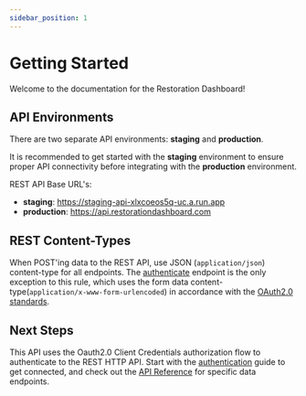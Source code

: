 ```yaml
---
sidebar_position: 1
---
```


# Getting Started

Welcome to the documentation for the Restoration Dashboard!

## API Environments

There are two separate API environments: **staging** and **production**.

It is recommended to get started with the **staging** environment to ensure proper API connectivity before integrating with the **production** environment.

REST API Base URL's:
- **staging**: https://staging-api-xlxcoeos5q-uc.a.run.app
- **production**: https://api.restorationdashboard.com

## REST Content-Types

When POST'ing data to the REST API, use JSON (`application/json`) content-type for all endpoints. The [authenticate](./rest-api-reference/authenticate.md) endpoint is the only exception to this rule, which uses the form data content-type(`application/x-www-form-urlencoded`) in accordance with the [OAuth2.0 standards](https://www.oauth.com/oauth2-servers/access-tokens/client-credentials/).

## Next Steps

This API uses the Oauth2.0 Client Credentials authorization flow to authenticate to the REST HTTP API. Start with the [authentication](./guides/authentication) guide to get connected, and check out the [API Reference](./api-reference) for specific data endpoints.


